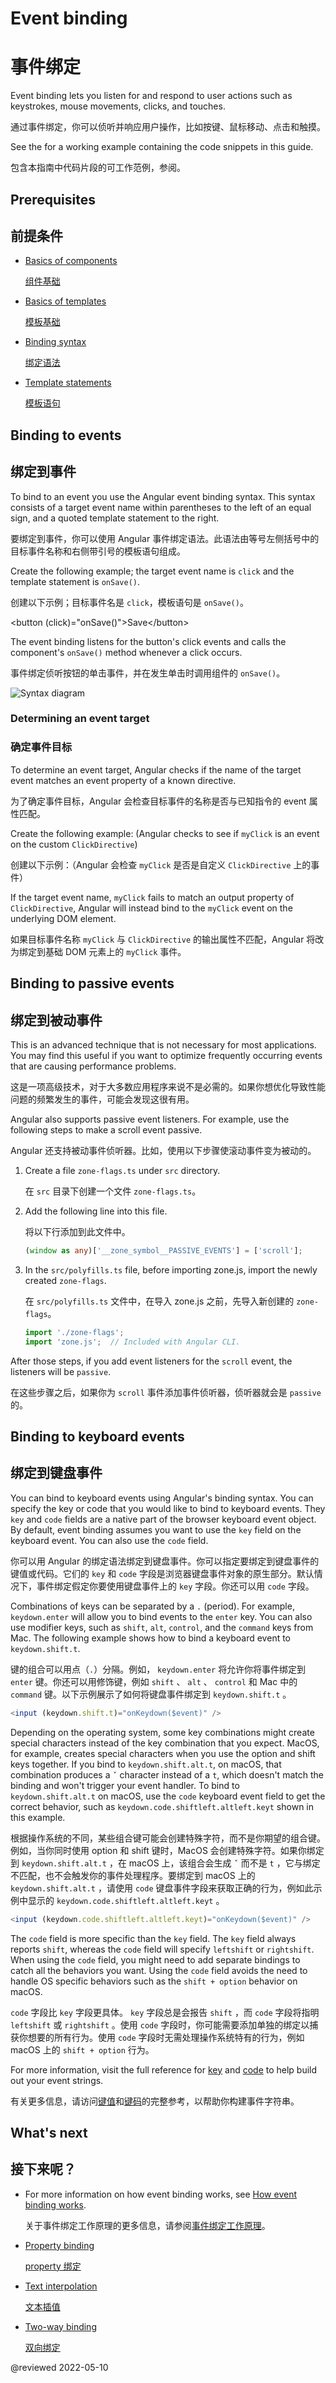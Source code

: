 # Event binding

# 事件绑定

Event binding lets you listen for and respond to user actions such as keystrokes, mouse movements, clicks, and touches.

通过事件绑定，你可以侦听并响应用户操作，比如按键、鼠标移动、点击和触摸。

<div class="alert is-helpful">

See the <live-example></live-example> for a working example containing the code snippets in this guide.

包含本指南中代码片段的可工作范例，参阅<live-example></live-example>。

</div>

## Prerequisites

## 前提条件

* [Basics of components](guide/architecture-components)

  [组件基础](guide/architecture-components)

* [Basics of templates](guide/glossary#template)

  [模板基础](guide/glossary#template)

* [Binding syntax](guide/binding-syntax)

  [绑定语法](guide/binding-syntax)

* [Template statements](guide/template-statements)

  [模板语句](guide/template-statements)

## Binding to events

## 绑定到事件

To bind to an event you use the Angular event binding syntax.
This syntax consists of a target event name within parentheses to the left of an equal sign, and a quoted template statement to the right.

要绑定到事件，你可以使用 Angular 事件绑定语法。此语法由等号左侧括号中的目标事件名称和右侧带引号的模板语句组成。

Create the following example; the target event name is `click` and the template statement is `onSave()`.

创建以下示例；目标事件名是 `click`，模板语句是 `onSave()`。

<code-example language="html" header="Event binding syntax">
&lt;button (click)="onSave()"&gt;Save&lt;/button&gt;
</code-example>

The event binding listens for the button's click events and calls the component's `onSave()` method whenever a click occurs.

事件绑定侦听按钮的单击事件，并在发生单击时调用组件的 `onSave()`。

<div class="lightbox">
  <img src='generated/images/guide/template-syntax/syntax-diagram.svg' alt="Syntax diagram">

</div>

### Determining an event target

### 确定事件目标

To determine an event target, Angular checks if the name of the target event matches an event property of a known directive.

为了确定事件目标，Angular 会检查目标事件的名称是否与已知指令的 event 属性匹配。

Create the following example: (Angular checks to see if `myClick` is an event on the custom `ClickDirective`)

创建以下示例：（Angular 会检查 `myClick` 是否是自定义 `ClickDirective` 上的事件）

<code-example path="event-binding/src/app/app.component.html" region="custom-directive" header="src/app/app.component.html"></code-example>

If the target event name, `myClick` fails to match an output property of `ClickDirective`, Angular will instead bind to the `myClick` event on the underlying DOM element.

如果目标事件名称 `myClick` 与 `ClickDirective` 的输出属性不匹配，Angular 将改为绑定到基础 DOM 元素上的 `myClick` 事件。

## Binding to passive events

## 绑定到被动事件

This is an advanced technique that is not necessary for most applications. You may find this useful if you want to optimize frequently occurring events that are causing performance problems.

这是一项高级技术，对于大多数应用程序来说不是必需的。如果你想优化导致性能问题的频繁发生的事件，可能会发现这很有用。

Angular also supports passive event listeners. For example, use the following steps to make a scroll event passive.

Angular 还支持被动事件侦听器。比如，使用以下步骤使滚动事件变为被动的。

1. Create a file `zone-flags.ts` under `src` directory.

   在 `src` 目录下创建一个文件 `zone-flags.ts`。

2. Add the following line into this file.

   将以下行添加到此文件中。

   ```typescript
   (window as any)['__zone_symbol__PASSIVE_EVENTS'] = ['scroll'];
   ```

3. In the `src/polyfills.ts` file, before importing zone.js, import the newly created `zone-flags`.

   在 `src/polyfills.ts` 文件中，在导入 zone.js 之前，先导入新创建的 `zone-flags`。

   ```typescript
   import './zone-flags';
   import 'zone.js';  // Included with Angular CLI.
   ```

After those steps, if you add event listeners for the `scroll` event, the listeners will be `passive`.

在这些步骤之后，如果你为 `scroll` 事件添加事件侦听器，侦听器就会是 `passive` 的。

## Binding to keyboard events

## 绑定到键盘事件

You can bind to keyboard events using Angular's binding syntax. You can specify the key or code that you would like to bind to keyboard events. They `key` and `code` fields are a native part of the browser keyboard event object. By default, event binding assumes you want to use the `key` field on the keyboard event. You can also use the `code` field.

你可以用 Angular 的绑定语法绑定到键盘事件。你可以指定要绑定到键盘事件的键值或代码。它们的 `key` 和 `code` 字段是浏览器键盘事件对象的原生部分。默认情况下，事件绑定假定你要使用键盘事件上的 `key` 字段。你还可以用 `code` 字段。

Combinations of keys can be separated by a `.` (period). For example, `keydown.enter` will allow you to bind events to the `enter` key. You can also use modifier keys, such as `shift`, `alt`, `control`, and the `command` keys from Mac. The following example shows how to bind a keyboard event to `keydown.shift.t`.

键的组合可以用点（`.`）分隔。例如， `keydown.enter` 将允许你将事件绑定到 `enter` 键。你还可以用修饰键，例如 `shift` 、 `alt` 、 `control` 和 Mac 中的 `command` 键。以下示例展示了如何将键盘事件绑定到 `keydown.shift.t` 。

```typescript
<input (keydown.shift.t)="onKeydown($event)" />
```

Depending on the operating system, some key combinations might create special characters instead of the key combination that you expect. MacOS, for example, creates special characters when you use the option and shift keys together. If you bind to `keydown.shift.alt.t`, on macOS, that combination produces a `ˇ` character instead of a `t`, which doesn't match the binding and won't trigger your event handler. To bind to `keydown.shift.alt.t` on macOS, use the `code` keyboard event field to get the correct behavior, such as `keydown.code.shiftleft.altleft.keyt` shown in this example.

根据操作系统的不同，某些组合键可能会创建特殊字符，而不是你期望的组合键。例如，当你同时使用 option 和 shift 键时，MacOS 会创建特殊字符。如果你绑定到 `keydown.shift.alt.t` ，在 macOS 上，该组合会生成 `ˇ` 而不是 `t` ，它与绑定不匹配，也不会触发你的事件处理程序。要绑定到 macOS 上的 `keydown.shift.alt.t` ，请使用 `code` 键盘事件字段来获取正确的行为，例如此示例中显示的 `keydown.code.shiftleft.altleft.keyt` 。

```typescript
<input (keydown.code.shiftleft.altleft.keyt)="onKeydown($event)" />
```

The `code` field is more specific than the `key` field. The `key` field always reports `shift`, whereas the `code` field will specify `leftshift` or `rightshift`. When using the `code` field, you might need to add separate bindings to catch all the behaviors you want. Using the `code` field avoids the need to handle OS specific behaviors such as the `shift + option` behavior on macOS.

`code` 字段比 `key` 字段更具体。 `key` 字段总是会报告 `shift` ，而 `code` 字段将指明 `leftshift` 或 `rightshift` 。使用 `code` 字段时，你可能需要添加单独的绑定以捕获你想要的所有行为。使用 `code` 字段时无需处理操作系统特有的行为，例如 macOS 上的 `shift + option` 行为。

For more information, visit the full reference for [key](https://developer.mozilla.org/en-US/docs/Web/API/UI_Events/Keyboard_event_key_values) and [code](https://developer.mozilla.org/en-US/docs/Web/API/UI_Events/Keyboard_event_code_values) to help build out your event strings.

有关更多信息，请访问[键值](https://developer.mozilla.org/en-US/docs/Web/API/UI_Events/Keyboard_event_key_values)和[键码](https://developer.mozilla.org/en-US/docs/Web/API/UI_Events/Keyboard_event_code_values)的完整参考，以帮助你构建事件字符串。

## What's next

## 接下来呢？

* For more information on how event binding works, see [How event binding works](guide/event-binding-concepts).

  关于事件绑定工作原理的更多信息，请参阅[事件绑定工作原理](guide/event-binding-concepts)。

* [Property binding](guide/property-binding)

  [property 绑定](guide/property-binding)

* [Text interpolation](guide/interpolation)

  [文本插值](guide/interpolation)

* [Two-way binding](guide/two-way-binding)

  [双向绑定](guide/two-way-binding)

@reviewed 2022-05-10
